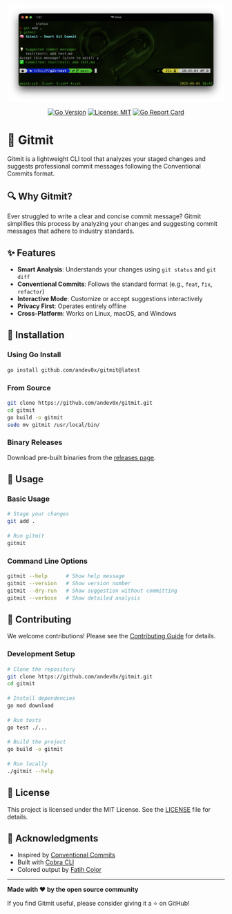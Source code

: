 <div align="center">
  <img src="assets/p1.png" alt="Capytrace Logo" width="600"/>


[![Go Version](https://img.shields.io/badge/Go-1.21+-00ADD8?style=flat&logo=go)](https://golang.org)
[![License: MIT](https://img.shields.io/badge/License-MIT-yellow.svg)](https://opensource.org/licenses/MIT)
[![Go Report Card](https://goreportcard.com/badge/github.com/andev0x/gitmit)](https://goreportcard.com/report/github.com/andev0x/gitmit)

</div>

# 🧠 Gitmit

Gitmit is a lightweight CLI tool that analyzes your staged changes and suggests professional commit messages following the Conventional Commits format.

## 🔍 Why Gitmit?

Ever struggled to write a clear and concise commit message? Gitmit simplifies this process by analyzing your changes and suggesting commit messages that adhere to industry standards.

## ✨ Features

- **Smart Analysis**: Understands your changes using `git status` and `git diff`
- **Conventional Commits**: Follows the standard format (e.g., `feat`, `fix`, `refactor`)
- **Interactive Mode**: Customize or accept suggestions interactively
- **Privacy First**: Operates entirely offline
- **Cross-Platform**: Works on Linux, macOS, and Windows

## 🚀 Installation

### Using Go Install
```bash
go install github.com/andev0x/gitmit@latest
```

### From Source
```bash
git clone https://github.com/andev0x/gitmit.git
cd gitmit
go build -o gitmit
sudo mv gitmit /usr/local/bin/
```

### Binary Releases
Download pre-built binaries from the [releases page](https://github.com/andev0x/gitmit/releases).

## 📖 Usage

### Basic Usage
```bash
# Stage your changes
git add .

# Run gitmit
gitmit
```

### Command Line Options
```bash
gitmit --help      # Show help message
gitmit --version   # Show version number
gitmit --dry-run   # Show suggestion without committing
gitmit --verbose   # Show detailed analysis
```

## 🤝 Contributing

We welcome contributions! Please see the [Contributing Guide](CONTRIBUTING.md) for details.

### Development Setup
```bash
# Clone the repository
git clone https://github.com/andev0x/gitmit.git
cd gitmit

# Install dependencies
go mod download

# Run tests
go test ./...

# Build the project
go build -o gitmit

# Run locally
./gitmit --help
```

## 📄 License

This project is licensed under the MIT License. See the [LICENSE](LICENSE) file for details.

## 🙏 Acknowledgments

- Inspired by [Conventional Commits](https://www.conventionalcommits.org/)
- Built with [Cobra CLI](https://github.com/spf13/cobra)
- Colored output by [Fatih Color](https://github.com/fatih/color)

---

**Made with ❤️ by the open source community**

If you find Gitmit useful, please consider giving it a ⭐ on GitHub!
